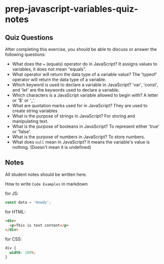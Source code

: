 # prep-javascript-variables-quiz-notes

## Quiz Questions

After completing this exercise, you should be able to discuss or answer the following questions:

- What does the `=` (equals) operator do in JavaScript?
  It assigns values to variables, it does not mean "equals".
- What operator will return the data type of a variable value?
  The 'typeof' operator will return the data type of a variable.
- Which keyword is used to declare a variable in JavaScript?
  'var', 'const', and 'let' are the keywords used to declare a variable.
- Which characters is a JavaScript variable allowed to begin with?
  A letter or '$' or '\_'.
- What are quotation marks used for in JavaScript?
  They are used to create string variables
- What is the purpose of strings in JavaScript?
  For storing and manipulating text.
- What is the purpose of booleans in JavaScript?
  To represent either 'true' or 'false'.
- What is the purpose of numbers in JavaScript?
  To store numbers.
- What does `null` mean in JavaScript?
  It means the variable's value is nothing. (Doesn't mean it is undefined)

## Notes

All student notes should be written here.

How to write `Code Examples` in markdown

for JS:

```javascript
const data = 'Howdy';
```

for HTML:

```html
<div>
  <p>This is text content</p>
</div>
```

for CSS:

```css
div {
  width: 100%;
}
```
